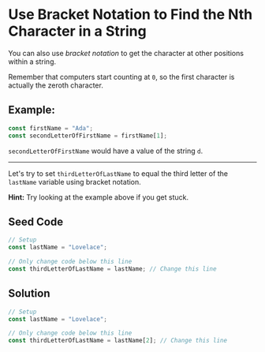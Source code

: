 # Use Bracket Notation to Find the Nth Character in a String

You can also use *bracket notation* to get the character at other positions within a string.

Remember that computers start counting at `0`, so the first character is actually the zeroth character.

## Example:

```javascript
const firstName = "Ada";
const secondLetterOfFirstName = firstName[1];
```

`secondLetterOfFirstName` would have a value of the string `d`.

-----

Let's try to set `thirdLetterOfLastName` to equal the third letter of the `lastName` variable using bracket notation.

**Hint:** Try looking at the example above if you get stuck.

## Seed Code
```javascript
// Setup
const lastName = "Lovelace";

// Only change code below this line
const thirdLetterOfLastName = lastName; // Change this line
```

## Solution
```javascript
// Setup
const lastName = "Lovelace";

// Only change code below this line
const thirdLetterOfLastName = lastName[2]; // Change this line
```
 